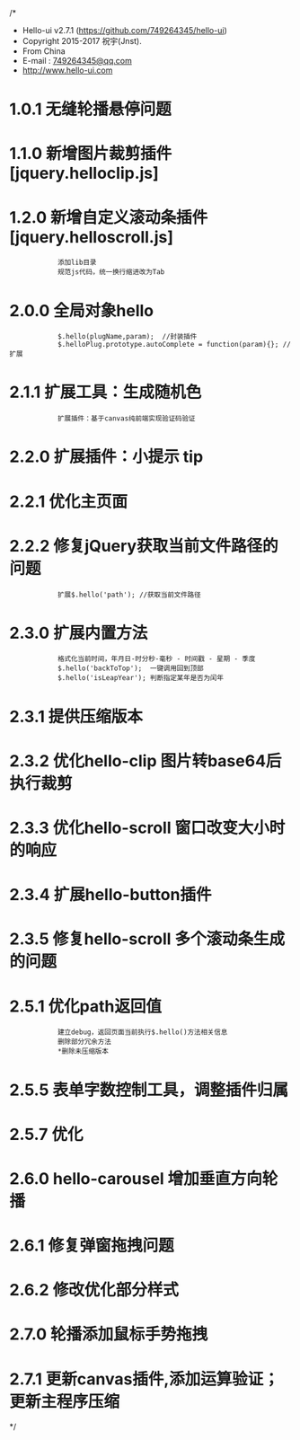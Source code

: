 /*
* Hello-ui v2.7.1 (https://github.com/749264345/hello-ui)
* Copyright 2015-2017 祝宇(Jnst).
* From China
* E-mail : 749264345@qq.com
* http://www.hello-ui.com


# 1.0.1	无缝轮播悬停问题
# 1.1.0	新增图片裁剪插件[jquery.helloclip.js]
# 1.2.0	新增自定义滚动条插件[jquery.helloscroll.js]
 				添加lib目录
 				规范js代码，统一换行缩进改为Tab
# 2.0.0	全局对象hello
 				$.hello(plugName,param);  //封装插件
 				$.helloPlug.prototype.autoComplete = function(param){}; //扩展
# 2.1.1	扩展工具：生成随机色
 				扩展插件：基于canvas纯前端实现验证码验证
# 2.2.0	扩展插件：小提示 tip
# 2.2.1	优化主页面
# 2.2.2  	修复jQuery获取当前文件路径的问题
 				扩展$.hello('path'); //获取当前文件路径
# 2.3.0  	扩展内置方法
 				格式化当前时间，年月日-时分秒-毫秒 - 时间戳 - 星期 - 季度
 				$.hello('backToTop');  一键调用回到顶部
 				$.hello('isLeapYear'); 判断指定某年是否为闰年
# 2.3.1  	提供压缩版本				 
# 2.3.2  	优化hello-clip 图片转base64后执行裁剪				 
# 2.3.3  	优化hello-scroll 窗口改变大小时的响应				 
# 2.3.4  	扩展hello-button插件				 
# 2.3.5  	修复hello-scroll 多个滚动条生成的问题	 
# 2.5.1  	优化path返回值
 				建立debug，返回页面当前执行$.hello()方法相关信息
 				删除部分冗余方法
 				*删除未压缩版本
# 2.5.5  	表单字数控制工具，调整插件归属		  
# 2.5.7  	优化	  
# 2.6.0  	hello-carousel 增加垂直方向轮播 
# 2.6.1  	修复弹窗拖拽问题
# 2.6.2  	修改优化部分样式
# 2.7.0  	轮播添加鼠标手势拖拽
# 2.7.1		更新canvas插件,添加运算验证；更新主程序压缩

*/